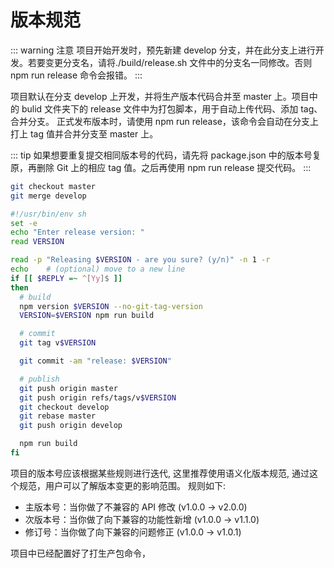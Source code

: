 # 版本规范

::: warning 注意
项目开始开发时，预先新建 develop 分支，并在此分支上进行开发。若要变更分支名，请将./build/release.sh 文件中的分支名一同修改。否则 npm run release 命令会报错。
:::

项目默认在分支 develop 上开发，并将生产版本代码合并至 master 上。项目中的 bulid 文件夹下的 release 文件中为打包脚本，用于自动上传代码、添加 tag、合并分支。
正式发布版本时，请使用 npm run release，该命令会自动在分支上打上 tag 值并合并分支至 master 上。

::: tip
如果想要重复提交相同版本号的代码，请先将 package.json 中的版本号复原，再删除 Git 上的相应 tag 值。之后再使用 npm run release 提交代码。
:::

```bash
git checkout master
git merge develop

#!/usr/bin/env sh
set -e
echo "Enter release version: "
read VERSION

read -p "Releasing $VERSION - are you sure? (y/n)" -n 1 -r
echo    # (optional) move to a new line
if [[ $REPLY =~ ^[Yy]$ ]]
then
  # build
  npm version $VERSION --no-git-tag-version
  VERSION=$VERSION npm run build

  # commit
  git tag v$VERSION

  git commit -am "release: $VERSION"

  # publish
  git push origin master
  git push origin refs/tags/v$VERSION
  git checkout develop
  git rebase master
  git push origin develop

  npm run build
fi
```

项目的版本号应该根据某些规则进行迭代, 这里推荐使用语义化版本规范, 通过这个规范，用户可以了解版本变更的影响范围。 规则如下:

- 主版本号：当你做了不兼容的 API 修改 (v1.0.0 -> v2.0.0)
- 次版本号：当你做了向下兼容的功能性新增 (v1.0.0 -> v1.1.0)
- 修订号：当你做了向下兼容的问题修正 (v1.0.0 -> v1.0.1)

项目中已经配置好了打生产包命令，
